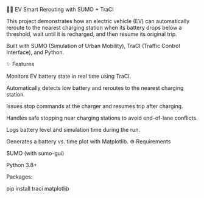 
🚗🔋 EV Smart Rerouting with SUMO + TraCI

This project demonstrates how an electric vehicle (EV) can automatically reroute to the nearest charging station when its battery drops below a threshold, wait until it is recharged, and then resume its original trip.

Built with SUMO (Simulation of Urban Mobility), TraCI (Traffic Control Interface), and Python.

✨ Features

Monitors EV battery state in real time using TraCI.

Automatically detects low battery and reroutes to the nearest charging station.

Issues stop commands at the charger and resumes trip after charging.

Handles safe stopping near charging stations to avoid end-of-lane conflicts.

Logs battery level and simulation time during the run.

Generates a battery vs. time plot with Matplotlib.
⚙️ Requirements

SUMO (with sumo-gui)

Python 3.8+

Packages:

pip install traci matplotlib
